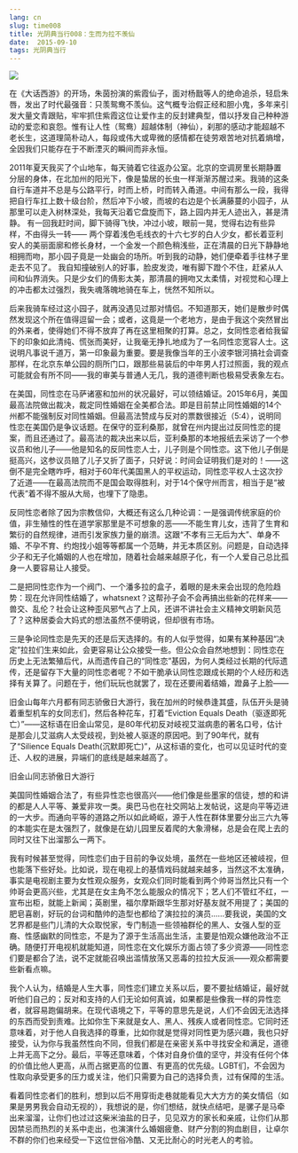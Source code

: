 ```yaml
---
lang: cn
slug: time008
title: 光阴典当行008：生而为拉不羡仙
date:  2015-09-10
tags: 光阴典当行
---
```

<!-- more -->
![](/uploads/time008.jpg)

在《大话西游》的开场，朱茵扮演的紫霞仙子，面对杨戬等人的绝命追杀，轻启朱唇，发出了时代最强音：只羡鸳鸯不羡仙。这气概专治假正经和胆小鬼，多年来引发大量文青跟贴，牢牢抓住紫霞这位让爱作主的反封建典型，借以抒发自己种种游动的爱恋和哀怨。惟有让人性（鸳鸯）超越体制（神仙），刹那的感动才能超越不老长生，这道理简朴动人，每段或伟大或卑微的感情都在徒劳艰苦地对抗着熵增，全因我们只能存在于不断湮灭的瞬间而非永恒。

2011年夏天我买了个山地车，每天骑着它往返办公室。北京的空调房里长期静置分层的身体，在北加州的阳光下，像是蛰居的长虫一样渐渐苏醒过来。我骑的这条自行车道并不总是与公路平行，时而上桥，时而转入甬道。中间有那么一段，我得把自行车扛上数十级台阶，然后冲下小坡，而坡的右边是个长满藤蔓的小园子，从那里可以走入树林深处，我每天沿着它盘旋而下，路上园内并无人迹出入，甚是清静。
有一回我赶时间，脚下骑得飞快，冲过小坡，眼前一晃，觉得右边有些异样，不由得头一转——
两个穿着浅色毛线衣的十六七岁的白人少女，都长着亚利安人的美丽面廓和修长身材，一个金发一个颜色稍浅些，正在清晨的日光下静静地相拥而吻，那小园子竟是一处幽会的场所。听到我的动静，她们便牵着手往林子里走去不见了。
我自知撞破别人的好事，脸皮发烫，唯有脚下蹬个不住，赶紧从人间和仙界消失。只是少女们的倩影太美，那清晨的拥吻又太柔情，对视觉和心理上的冲击都太过强烈，我失魂落魄地骑在车上，恍然不知所以。

后来我骑车经过这小园子，就再没遇见过那对情侣。不知道那天，她们是散步时偶然发现这个所在值得逗留一会；或者，这竟是一个老地方，是由于我这个突然冒出的外来者，使得她们不得不放弃了再在这里相聚的打算。总之，女同性恋者给我留下的印象如此清纯、慌张而美好，让我毫无挣扎地成为了一名同性恋宽容人士。这说明凡事说千道万，第一印象最为重要。要是我像当年的王小波李银河搞社会调查那样，在北京东单公园的厕所门口，跟那些易装后的中年男人打过照面，我的观点可能就会有所不同——我的审美与普通人无几，我的道德判断也极易受表象左右。

在美国，同性恋在马萨诸塞和加州的状况最好，可以领结婚证。2015年6月，美国最高法院做出裁决，裁定同性婚姻在全美都合法。即是目前禁止同性婚姻的14个州都不能强制反对同性婚姻。但最高法赞成与反对的票数很接近（5:4），说明同性恋在美国仍是争议话题。在保守的亚利桑那，就曾在州内提出过反同性恋的提案，而且还通过了。最高法的裁决出来以后，亚利桑那的本地报纸去采访了一个参议员和他儿子——他是知名的反同性恋人士，儿子则是个同性恋。这下他儿子倒是挺高兴，这参议员赔了儿子又折了面子，只好说：时间会证明我们是对的！——这倒不是完全瞎咋呼，相对于60年代美国黑人的平权运动，同性恋平权人士这次抄了近道——在最高法院而不是国会取得胜利，对于14个保守州而言，相当于是“被代表”着不得不服从大局，也埋下了隐患。

反同性恋者除了因为宗教信仰，大概还有这么几种论调：一是强调传统家庭的价值，非生殖性的性在道学家那里是不可想象的恶——不能生育儿女，违背了生育和繁衍的自然规律，进而引发家族力量的崩溃。这跟“不孝有三无后为大”、单身不婚、不孕不育、约炮找小姐等等都属一个范畴，并无本质区别。问题是，自动选择少子和无子化婚姻的人也在增加，随着社会越来越原子化，有一个人爱自己总比孤身一人要容易让人接受。

二是把同性恋作为一个阀门、一个潘多拉的盒子，着眼的是未来会出现的危险趋势：现在允许同性结婚了，whatsnext？这帮孙子会不会再搞出些新的花样来——兽交、乱伦？社会让这种歪风邪气占了上风，还讲不讲社会主义精神文明新风范了？这种居委会大妈式的想法虽然不便明说，但却很有市场。

三是争论同性恋是先天的还是后天选择的。有的人似乎觉得，如果有某种基因“决定”拉拉们生来如此，会更容易让公众接受一些。但公众会自然地想到：同性恋在历史上无法繁殖后代，从而遗传自己的“同性恋”基因，为何人类经过长期的代际遗传，还是留存下大量的同性恋者呢？不如干脆承认同性恋跟成长期的个人经历和选择有关算了。问题在于，他们玩玩也就罢了，现在还要闹着结婚，蹬鼻子上脸——

旧金山每年六月都有同志骄傲日大游行，我在加州的时候恭逢其盛，队伍开头是骑着重型机车的女同志们，然后各种花车，打着“Eviction Equals Death（驱逐即死亡）”——这标语在旧金山常见，是80年代初反对岐视艾滋病患的著名口号，估计是那会儿艾滋病人太受歧视，到处被人驱逐的原因吧。到了90年代，就有了“Silience Equals Death(沉默即死亡)”，从这标语的变化，也可以见证时代的变迁、人权的进展，异端们的底线是越来越高了。


旧金山同志骄傲日大游行

美国同性婚姻合法了，有些异性恋也很高兴——他们像是些墨家的信徒，想的和讲的都是人人平等、兼爱非攻一类。奥巴马也在社交网站上发帖说，这是向平等迈进的一大步。而通向平等的道路之所以如此崎岖，源于人性在群体里要分出三六九等的本能实在是太强烈了，就像是在幼儿园里反着爬的大象滑梯，总是会在爬上去的同时又往下出溜那么一两下。

我有时候甚至觉得，同性恋们由于目前的争议处境，虽然在一些地区还被岐视，但也能落下些好处。比如说，现在电视上的基情戏码就越来越多，当然这不太准确，事实是电视剧主要为女性观众服务，女观众们同时能看到两个帅哥当然比只有一个帅哥会更高兴些，尤其是在女主角不怎么能服众的情况下；艺人们不管红不红，一宣布出柜，就能上新闻；英剧里，福尔摩斯跟华生那对好基友就不用提了；美国的肥皂喜剧，好玩的台词和酷帅的造型也都给了演拉拉的演员……要我说，美国的文艺界都是些门儿清的大众取悦家，专门制造一些领袖群伦的黑人、女强人型的亚裔、性感幽默的同性恋，不是为了源于生活高出生活，主要是怕观众嫌他政治不正确。随便打开电视机就能知道，同性恋在文化娱乐方面占领了多少资源——同性恋们要是都合了法，说不定就能召唤出滥情放荡又恶毒的拉拉大反派——观众都需要些新看点嘛。

我个人认为，结婚是人生大事，同性恋们建立关系以后，要不要扯结婚证，最好就听他们自己的；反对和支持的人们无论如何真诚，如果都是些像我一样的异性恋者，就容易跑偏胡来。在现代语境之下，平等的意思先是说，人们不会因无法选择的东西而受到责难。比如你生下来就是女人、黑人、残疾人或者同性恋。它同时还意味着，对于他人自我选择的尊重，比如你就是觉得对同性更为感兴趣，我也只好接受，认为你与我虽然性向不同，但我们都是在亲密关系中寻找安全和满足，道德上并无高下之分。最后，平等还意味着，个体对自身价值的坚守，并没有任何个体的价值比他人更高，从而占据更高的位置、有更高的优先级。LGBT们，不会因为性取向承受更多的压力或关注，他们只需要为自己的选择负责，过有保障的生活。

看着同性恋者们的胜利，想到以后不用穿街走巷就能看见大大方方的美女情侣（如果是男男我会自动无视的），我想说的是，你们想结，就快点结吧，是骡子是马牵出来溜溜，让你们也过过这柴米油盐的日子，见见双方的家长和亲戚，让你们从那因禁忌而热烈的关系中走出，也演演什么婚姻疲惫、财产分割的狗血剧目，让卓尔不群的你们也来经受一下这位世俗冷酷、又无比耐心的时光老人的考验。